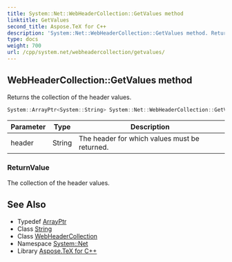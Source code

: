 ```yaml
---
title: System::Net::WebHeaderCollection::GetValues method
linktitle: GetValues
second_title: Aspose.TeX for C++
description: 'System::Net::WebHeaderCollection::GetValues method. Returns the collection of the header values in C++.'
type: docs
weight: 700
url: /cpp/system.net/webheadercollection/getvalues/
---
```

## WebHeaderCollection::GetValues method


Returns the collection of the header values.

```cpp
System::ArrayPtr<System::String> System::Net::WebHeaderCollection::GetValues(String header)
```


| Parameter | Type | Description |
| --- | --- | --- |
| header | String | The header for which values must be returned. |

### ReturnValue

The collection of the header values.

## See Also

* Typedef [ArrayPtr](../../../system/arrayptr/)
* Class [String](../../../system/string/)
* Class [WebHeaderCollection](../)
* Namespace [System::Net](../../)
* Library [Aspose.TeX for C++](../../../)
